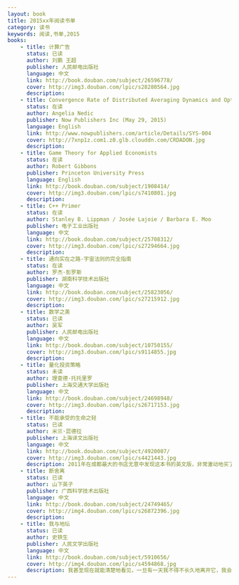 ```yaml
---
layout: book
title: 2015xx年阅读书单
category: 读书
keywords: 阅读,书单,2015
books: 
    - title: 计算广告
      status: 已读
      author: 刘鹏 王超
      publisher: 人民邮电出版社
      language: 中文
      link: http://book.douban.com/subject/26596778/           
      cover: http://img3.douban.com/lpic/s28280564.jpg
      description: 
    - title: Convergence Rate of Distributed Averaging Dynamics and Optimization in Networks
      status: 在读
      author: Angelia Nedic 
      publisher: Now Publishers Inc (May 29, 2015)
      language: English
      link: http://www.nowpublishers.com/article/Details/SYS-004
      cover: http://7xnp1z.com1.z0.glb.clouddn.com/CRDADON.jpg
      description: 
    - title: Game Theory for Applied Economists
      status: 在读
      author: Robert Gibbons 
      publisher: Princeton University Press
      language: English
      link: http://book.douban.com/subject/1908414/           
      cover: http://img3.douban.com/lpic/s7410801.jpg
      description: 
    - title: C++ Primer
      status: 在读
      author: Stanley B. Lippman / Josée Lajoie / Barbara E. Moo 
      publisher: 电子工业出版社
      language: 中文
      link: http://book.douban.com/subject/25708312/
      cover: http://img3.douban.com/lpic/s27294664.jpg
      description: 
    - title: 通向实在之路-宇宙法则的完全指南
      status: 在读
      author: 罗杰·彭罗斯
      publisher: 湖南科学技术出版社
      language: 中文
      link: http://book.douban.com/subject/25823056/
      cover: http://img3.douban.com/lpic/s27215912.jpg
      description:
    - title: 数学之美
      status: 已读
      author: 吴军
      publisher: 人民邮电出版社
      language: 中文
      link: http://book.douban.com/subject/10750155/
      cover: http://img3.douban.com/lpic/s9114855.jpg
      description: 
    - title: 量化投资策略
      status: 未读
      author: 理查德·托托里罗  
      publisher: 上海交通大学出版社
      language: 中文
      link: http://book.douban.com/subject/24698948/
      cover: http://img3.douban.com/lpic/s26717153.jpg
      description: 
    - title: 不能承受的生命之轻
      status: 已读
      author: 米兰·昆德拉
      publisher: 上海译文出版社
      language: 中文
      link: http://book.douban.com/subject/4920007/
      cover: http://img3.douban.com/lpic/s4421443.jpg
      description: 2011年在成都最大的书店无意中发现这本书的英文版，非常激动地买了下来。没想到这断断续续地阅读，直到2015年初才完整看完中文版。读这本书是比较眩晕而奇妙的，如果第一次读建议还是中文吧。读书所有的意义不是说看透什么本质，而是看透后更加用力的活着。又是同样的感觉，明知思维终止的那一天什么都不再有意义，但仍然想更多地填满自己。
    - title: 断舍离
      status: 已读
      author: 山下英子
      publisher: 广西科学技术出版社
      language: 中文
      link: http://book.douban.com/subject/24749465/
      cover: http://img4.douban.com/lpic/s26872396.jpg
      description: 
    - title: 我与地坛
      status: 已读
      author: 史铁生
      publisher: 人民文学出版社
      language: 中文
      link: http://book.douban.com/subject/5910656/
      cover: http://img4.douban.com/lpic/s4594868.jpg
      description: 我甚至现在就能清楚地看见，一旦有一天我不得不长久地离开它，我会怎样想念它，我会怎样想念它并且梦见它，我会怎样因为不敢想念它而梦也梦不到它。宇宙以其不息的欲望将一个歌舞炼为永恒。这欲望有怎样一个人间的姓名，大可忽略不计。每个人的地坛都不一样吧，到最后，也不是我在地坛，而是地坛在我。
---
```





     
  